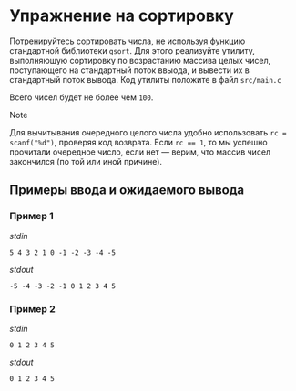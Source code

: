 # Упражнение на сортировку

Потренируйтесь сортировать числа, не используя функцию стандартной библиотеки `qsort`.
Для этого реализуйте утилиту, выполняющую сортировку по возрастанию массива целых чисел, поступающего на стандартный поток ввыода, и вывести их в стандартный поток вывода.
Код утилиты положите в файл `src/main.c`

Всего чисел будет не более чем `100`.

> [!NOTE]
> Для вычитывания очередного целого числа удобно использовать `rc = scanf("%d")`, проверяя код возврата.
> Если `rc == 1`, то мы успешно прочитали очередное число, если нет — верим, что массив чисел закончился (по той или иной причине).

## Примеры ввода и ожидаемого вывода

### Пример 1

_stdin_

```
5 4 3 2 1 0 -1 -2 -3 -4 -5
```

_stdout_

```
-5 -4 -3 -2 -1 0 1 2 3 4 5
```

### Пример 2

_stdin_

```
0 1 2 3 4 5
```

_stdout_

```
0 1 2 3 4 5
```
